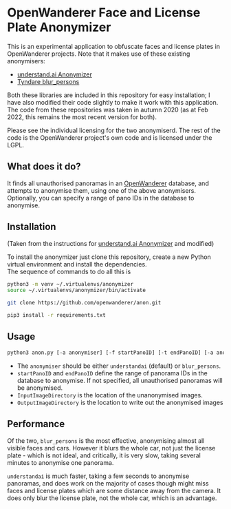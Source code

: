 # OpenWanderer Face and License Plate Anonymizer

This is an experimental application to obfuscate faces and license plates in OpenWanderer projects. Note that it makes use of these existing anonymisers:

- [understand.ai Anonymizer](https://github.com/understand-ai/anonymizer)
- [Tyndare blur_persons](https://github.com/tyndare/blur-persons)

Both these libraries are included in this repository for easy installation; I have also modified their code slightly to make it work with this application. The code from these repositories was taken in autumn 2020 (as at Feb 2022, this remains the most recent version for both). 

Please see the individual licensing for the two anonymiserd. The rest of the code is the OpenWanderer project's own code and is licensed under the LGPL.

## What does it do?

It finds all unauthorised panoramas in an [OpenWanderer](https://github.com/opemwanderer/openwanderer) database, and attempts to anonymise them, using one of the above anonymisers. Optionally, you can specify a range of pano IDs in the database to anonymise.

## Installation

(Taken from the instructions for [understand.ai Anonymizer](https://github.com/understand-ai/anonymizer) and modified)

To install the anonymizer just clone this repository, create a new Python virtual environment and install the dependencies.  
The sequence of commands to do all this is

```bash
python3 -m venv ~/.virtualenvs/anonymizer
source ~/.virtualenvs/anonymizer/bin/activate

git clone https://github.com/openwanderer/anon.git

pip3 install -r requirements.txt
```

## Usage

```bash
python3 anon.py [-a anonymiser] [-f startPanoID] [-t endPanoID] [-a anonymizer] -i InputImageDirectory -o OutputImageDirectory
```

- The `anonymiser` should be either `understandai` (default) or `blur_persons`.
- `startPanoID` and `endPanoID` define the range of panorama IDs in the database to anonymise. If not specified, all unauthorised panoramas will be anonymised.
- `InputImageDirectory` is the location of the unanonymised images.
- `OutputImageDirectory` is the location to write out the anonymised images

## Performance

Of the two, `blur_persons` is the most effective, anonymising almost all visible faces and cars. However it blurs the whole car, not just the license plate - which is not ideal, and critically, it is very slow, taking several minutes to anonymise one panorama.

`understandai` is much faster, taking a few seconds to anonymise panoramas, and does work on the majority of cases though might miss faces and license plates which are some distance away from the camera. It does only blur the license plate, not the whole car, which is an advantage.
